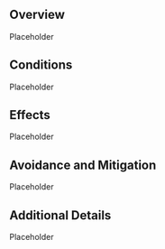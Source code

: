 ## Overview 

Placeholder

## Conditions 

Placeholder

## Effects 

Placeholder

## Avoidance and Mitigation 

Placeholder

## Additional Details 

Placeholder